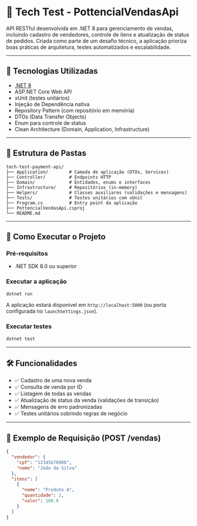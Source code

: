 # 🧾 Tech Test - PottencialVendasApi

API RESTful desenvolvida em .NET 8 para gerenciamento de vendas, incluindo cadastro de vendedores, controle de itens e atualização de status de pedidos. Criada como parte de um desafio técnico, a aplicação prioriza boas práticas de arquitetura, testes automatizados e escalabilidade.

---

## 🚀 Tecnologias Utilizadas

- [.NET 8](https://dotnet.microsoft.com/en-us/download)
- ASP.NET Core Web API
- xUnit (testes unitários)
- Injeção de Dependência nativa
- Repository Pattern (com repositório em memória)
- DTOs (Data Transfer Objects)
- Enum para controle de status
- Clean Architecture (Domain, Application, Infrastructure)

---

## 📁 Estrutura de Pastas

```
tech-test-payment-api/
├── Application/        # Camada de aplicação (DTOs, Services)
├── Controller/         # Endpoints HTTP
├── Domain/             # Entidades, enums e interfaces
├── Infrastructure/     # Repositórios (in-memory)
├── Helpers/            # Classes auxiliares (validações e mensagens)
├── Tests/              # Testes unitários com xUnit
├── Program.cs          # Entry point da aplicação
├── PottencialVendasApi.csproj
└── README.md
```

---

## 🔧 Como Executar o Projeto

### Pré-requisitos

- .NET SDK 8.0 ou superior

### Executar a aplicação

```bash
dotnet run
```

A aplicação estará disponível em `http://localhost:5000` (ou porta configurada no `launchSettings.json`).

### Executar testes

```bash
dotnet test
```

---

## 🛠 Funcionalidades

- ✅ Cadastro de uma nova venda
- ✅ Consulta de venda por ID
- ✅ Listagem de todas as vendas
- ✅ Atualização de status da venda (validações de transição)
- ✅ Mensagens de erro padronizadas
- ✅ Testes unitários cobrindo regras de negócio

---

## 📄 Exemplo de Requisição (POST /vendas)

```json
{
  "vendedor": {
    "cpf": "12345678900",
    "nome": "João da Silva"
  },
  "itens": [
    {
      "nome": "Produto A",
      "quantidade": 2,
      "valor": 100.0
    }
  ]
}
```

